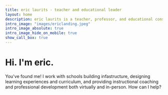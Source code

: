```yaml
---
title: eric laurits - teacher and educational leader
layout: home
description: eric laurits is a teacher, professor, and educational consultant working throughout the world helping teachers and schools to grow responsively and responsibly.
intro_image: "images/ericlanding.jpeg"
intro_image_absolute: true
intro_image_hide_on_mobile: true
show_call_box: true
---
```


# Hi. I'm eric.

You've found me! I work with schools building infastructure, designing learning experiences and curriculum, and providing instructional coaching and professional development both virtually and in-person. How can I help? 

